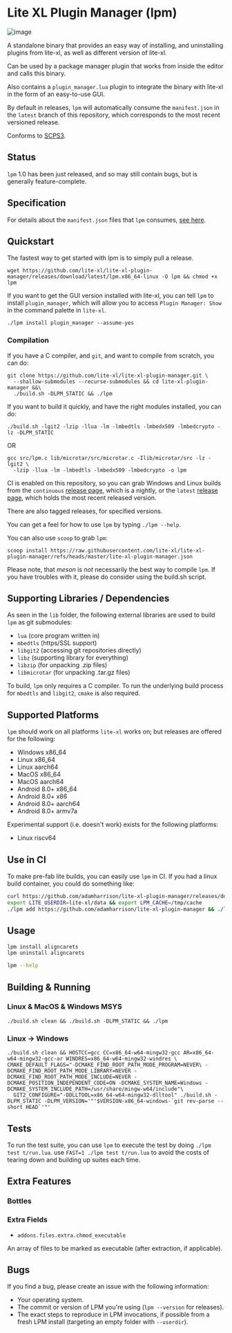 # Lite XL Plugin Manager (lpm)

![image](https://user-images.githubusercontent.com/1034518/216748882-3ae8c8d4-a767-4d97-acc4-c1cde7e3e331.png)

A standalone binary that provides an easy way of installing, and uninstalling
plugins from lite-xl, as well as different version of lite-xl.

Can be used by a package manager plugin that works from inside the editor
and calls this binary.

Also contains a `plugin_manager.lua` plugin to integrate the binary with lite-xl in
the form of an easy-to-use GUI.

By default in releases, `lpm` will automatically consume the `manifest.json`
in the `latest` branch of this repository, which corresponds to the most
recent versioned release.

Conforms to [SCPS3](https://github.com/adamharrison/straightforward-c-project-standard#SCPS3).

## Status

`lpm` 1.0 has been just released, and so may still contain bugs, but is generally feature-complete.

## Specification

For details about the `manifest.json` files that `lpm` consumes,
[see here](SPEC.md).

## Quickstart

The fastest way to get started with lpm is to simply pull a release.

```
wget https://github.com/lite-xl/lite-xl-plugin-manager/releases/download/latest/lpm.x86_64-linux -O lpm && chmod +x lpm
```

If you want to get the GUI version installed with lite-xl, you can tell `lpm` to install `plugin_manager`, which will allow
you to access `Plugin Manager: Show` in the command palette in `lite-xl`.

```
./lpm install plugin_manager --assume-yes
```

### Compilation

If you have a C compiler, and `git`, and want to compile from scratch,
you can do:

```
git clone https://github.com/lite-xl/lite-xl-plugin-manager.git \
  --shallow-submodules --recurse-submodules && cd lite-xl-plugin-manager &&\
  ./build.sh -DLPM_STATIC && ./lpm
````

If you want to build it quickly, and have the right modules installed, you can
do:

```
./build.sh -lgit2 -lzip -llua -lm -lmbedtls -lmbedx509 -lmbedcrypto -lz -DLPM_STATIC
```

OR

```
gcc src/lpm.c lib/microtar/src/microtar.c -Ilib/microtar/src -lz -lgit2 \
  -lzip -llua -lm -lmbedtls -lmbedx509 -lmbedcrypto -o lpm
```

CI is enabled on this repository, so you can grab Windows and Linux builds from the
`continuous` [release page](https://github.com/lite-xl/lite-xl-plugin-manager/releases/tag/continuous),
which is a nightly, or the `latest` [release page](https://github.com/lite-xl/lite-xl-plugin-manager/releases/tag/latest),
which holds the most recent released version.

There are also tagged releases, for specified versions.

You can get a feel for how to use `lpm` by typing `./lpm --help`.

You can also use `scoop` to grab `lpm`:

```
scoop install https://raw.githubusercontent.com/lite-xl/lite-xl-plugin-manager/refs/heads/master/lite-xl-plugin-manager.json
```

Please note, that _meson_ is _not_ necessarily the best way to compile `lpm`. If you have troubles with it, please do consider using the build.sh script.

## Supporting Libraries / Dependencies

As seen in the `lib` folder, the following external libraries are used to
build `lpm` as git submodules:

* `lua` (core program written in)
* `mbedtls` (https/SSL support)
* `libgit2` (accessing git repositories directly)
* `libz` (supporting library for everything)
* `libzip` (for unpacking .zip files)
* `libmicrotar` (for unpacking .tar.gz files)

To build, `lpm` only requires a C compiler. To run the underlying build process
for `mbedtls` and `libgit2`, `cmake` is also required.

## Supported Platforms

`lpm` should work on all platforms `lite-xl` works on; but releases are offered for the following:

* Windows x86_64
* Linux x86_64
* Linux aarch64
* MacOS x86_64
* MacOS aarch64
* Android 8.0+ x86_64
* Android 8.0+ x86
* Android 8.0+ aarch64
* Android 8.0+ armv7a

Experimental support (i.e. doesn't work) exists for the following platforms:

* Linux riscv64

## Use in CI

To make pre-fab lite builds, you can easily use `lpm` in CI. If you had a linux build container, you could do something like:

```sh
curl https://github.com/adamharrison/lite-xl-plugin-manager/releases/download/v0.1/lpm.x86_64-linux > lpm
export LITE_USERDIR=lite-xl/data && export LPM_CACHE=/tmp/cache
./lpm add https://github.com/adamharrison/lite-xl-plugin-manager && ./lpm install plugin_manager lsp
```

## Usage

```sh
lpm install aligncarets
lpm uninstall aligncarets
```

```sh
lpm --help
```

## Building & Running

### Linux & MacOS & Windows MSYS

```
./build.sh clean && ./build.sh -DLPM_STATIC && ./lpm
```

### Linux -> Windows

```
./build.sh clean && HOSTCC=gcc CC=x86_64-w64-mingw32-gcc AR=x86_64-w64-mingw32-gcc-ar WINDRES=x86_64-w64-mingw32-windres \
CMAKE_DEFAULT_FLAGS="-DCMAKE_FIND_ROOT_PATH_MODE_PROGRAM=NEVER\ -DCMAKE_FIND_ROOT_PATH_MODE_LIBRARY=NEVER -DCMAKE_FIND_ROOT_PATH_MODE_INCLUDE=NEVER -DCMAKE_POSITION_INDEPENDENT_CODE=ON -DCMAKE_SYSTEM_NAME=Windows -DCMAKE_SYSTEM_INCLUDE_PATH=/usr/share/mingw-w64/include"\
  GIT2_CONFIGURE="-DDLLTOOL=x86_64-w64-mingw32-dlltool" ./build.sh -DLPM_STATIC -DLPM_VERSION='"'$VERSION-x86_64-windows-`git rev-parse --short HEAD`'"'
```

## Tests

To run the test suite, you can use `lpm` to execute the test by doing `./lpm test t/run.lua`. use `FAST=1 ./lpm test t/run.lua` to avoid the costs of tearing down and building up suites each time.

## Extra Features

### Bottles

### Extra Fields

* `addons.files.extra.chmod_executable`

An array of files to be marked as executable (after extraction, if applicable).

## Bugs

If you find a bug, please create an issue with the following information:

* Your operating system.
* The commit or version of LPM you're using (`lpm --version` for releases).
* The exact steps to reproduce in LPM invocations, if possible from a fresh LPM install (targeting an empty folder with `--userdir`).
